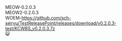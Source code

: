 MEOW-0.2.0.3<br>
MEOW2-0.2.0.3<br>
WOEM-https://github.com/sch-seiryu/TestReleasePoint/releases/download/v0.2.0.3-test/KCWBS_v0.2.0.3.7z<br>
😺

